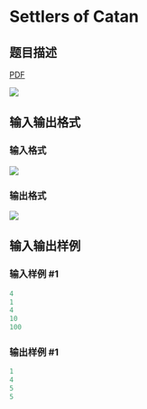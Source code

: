 # Settlers of Catan

## 题目描述

[problemUrl]: https://uva.onlinejudge.org/index.php?option=com_onlinejudge&Itemid=8&category=244&page=show_problem&problem=3377

[PDF](https://uva.onlinejudge.org/external/122/p12225.pdf)

![](https://cdn.luogu.com.cn/upload/vjudge_pic/UVA12225/960f10be9a7d0f3aa09e2f6323a4f3ab7f601460.png)

## 输入输出格式

### 输入格式

![](https://cdn.luogu.com.cn/upload/vjudge_pic/UVA12225/f9db8194abe8310e948f59a6b114ac90fcab3e79.png)

### 输出格式

![](https://cdn.luogu.com.cn/upload/vjudge_pic/UVA12225/c285e6e0f770d63d7034a4347be1c444c61a284f.png)

## 输入输出样例

### 输入样例 #1

```cpp
4
1
4
10
100
```


### 输出样例 #1

```cpp
1
4
5
5
```


